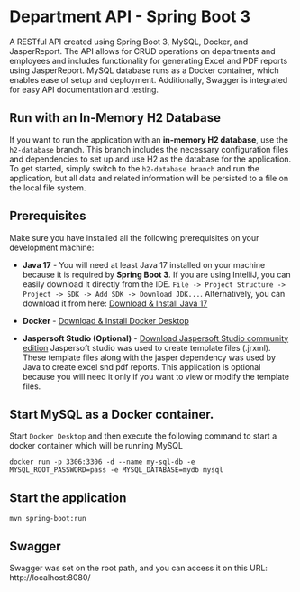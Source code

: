 # Department API - Spring Boot 3

A RESTful API created using Spring Boot 3, MySQL, Docker, and JasperReport. The API allows for CRUD operations on departments and employees and includes functionality for generating Excel and PDF reports using JasperReport. MySQL database runs as a Docker container, which enables ease of setup and deployment. Additionally, Swagger is integrated for easy API documentation and testing.

## Run with an In-Memory H2 Database
If you want to run the application with an **in-memory H2 database**, use the `h2-database` branch. 
This branch includes the necessary configuration files and dependencies to set up and use H2 as the database for the application. 
To get started, simply switch to the `h2-database branch` and run the application, but all data and related information 
will be persisted to a file on the local file system.


## Prerequisites
Make sure you have installed all the following prerequisites on your development machine:

* **Java 17** - You will need at least Java 17 installed on your machine because it is required by **Spring Boot 3**. 
If you are using IntelliJ, you can easily download it directly from the IDE. 
`File -> Project Structure -> Project -> SDK -> Add SDK -> Download JDK...`. Alternatively, you can download it from 
here: [Download & Install Java 17](https://www.oracle.com/java/technologies/downloads/#java17) 


* **Docker** - [Download & Install Docker Desktop](https://www.docker.com/products/docker-desktop/)


* **Jaspersoft Studio (Optional)** - [Download Jaspersoft Studio community edition](https://community.jaspersoft.com/project/jaspersoft-studio/releases)
Jaspersoft studio was used to create template files (.jrxml). These template files along with the jasper dependency was
used by Java to create excel snd pdf reports. This application is optional because you will need it only if you want to 
view or modify the template files.


## Start MySQL as a Docker container.
Start `Docker Desktop` and then execute the following command to start a docker container which will be running MySQL <br>

```shell
docker run -p 3306:3306 -d --name my-sql-db -e MYSQL_ROOT_PASSWORD=pass -e MYSQL_DATABASE=mydb mysql
```

## Start the application
```shell
mvn spring-boot:run
```

## Swagger
Swagger was set on the root path, and you can access it on this URL: http://localhost:8080/

